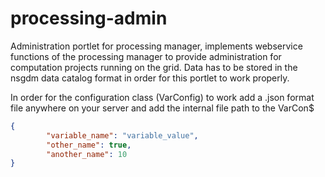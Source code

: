 processing-admin
================

Administration portlet for processing manager, implements webservice functions of the processing manager to provide administration for computation projects running on the grid. Data has to be stored in the nsgdm data catalog format in order for this portlet to work properly.

In order for the configuration class (VarConfig) to work add a .json format file anywhere on your server and add the internal file path to the VarCon$

```JSON
{
        "variable_name": "variable_value",
        "other_name": true,
        "another_name": 10
}
```
